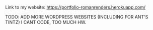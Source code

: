 Link to my website:
https://portfolio-romanrenders.herokuapp.com/

TODO: ADD MORE WORDPRESS WEBSITES (INCLUDING FOR ANT'S TINTZ)
I CANT CODE, TOO MUCH HW. 
